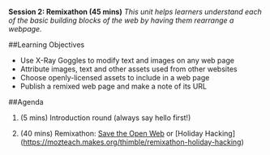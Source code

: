 **Session 2: Remixathon (45 mins)** *This unit helps learners understand each of the basic building blocks of the web by having them rearrange a webpage.*

##Learning Objectives

* Use X-Ray Goggles to modify text and images on any web page
* Attribute images, text and other assets used from other websites
* Choose openly-licensed assets to include in a web page 
* Publish a remixed web page and make a note of its URL

##Agenda

1. (5 mins) Introduction round (always say hello first!)

2. (40 mins) Remixathon: [Save the Open Web](https://mozteach.makes.org/thimble/remixathon-save-the-open-web) or [Holiday Hacking] (https://mozteach.makes.org/thimble/remixathon-holiday-hacking)
